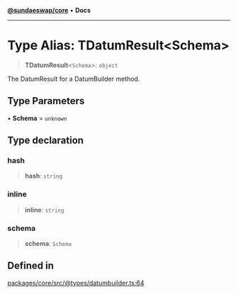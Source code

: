 [**@sundaeswap/core**](../../README.md) • **Docs**

***

# Type Alias: TDatumResult\<Schema\>

> **TDatumResult**\<`Schema`\>: `object`

The DatumResult for a DatumBuilder method.

## Type Parameters

• **Schema** = `unknown`

## Type declaration

### hash

> **hash**: `string`

### inline

> **inline**: `string`

### schema

> **schema**: `Schema`

## Defined in

[packages/core/src/@types/datumbuilder.ts:64](https://github.com/SundaeSwap-finance/sundae-sdk/blob/main/packages/core/src/@types/datumbuilder.ts#L64)
